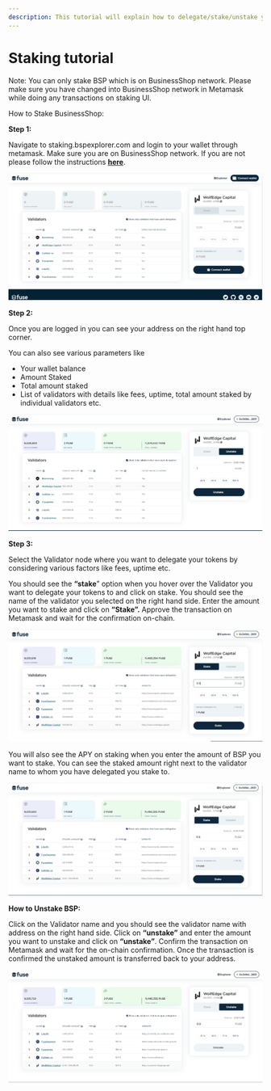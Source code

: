 ```yaml
---
description: This tutorial will explain how to delegate/stake/unstake your BSP.
---
```


# Staking tutorial

Note: You can only stake BSP which is on BusinessShop network. Please make sure you have changed into BusinessShop network in Metamask while doing any transactions on staking UI. 

How to Stake BusinessShop:

**Step 1:**

Navigate to staking.bspexplorer.com and login to your wallet through metamask. Make sure you are on BusinessShop network. If you are not please follow the instructions [**here**](https://docs.bspexplorer.com/the-fuse-studio/getting-started/how-to-add-fuse-to-your-metamask).

![](../.gitbook/assets/0%20%284%29.png)

**Step 2:**

Once you are logged in you can see your address on the right hand top corner.

You can also see various parameters like

* Your wallet balance
* Amount Staked
* Total amount staked
* List of validators with details like fees, uptime, total amount staked by individual validators etc.

![](../.gitbook/assets/1%20%287%29.png)

**Step 3:**

Select the Validator node where you want to delegate your tokens by considering various factors like fees, uptime etc.

You should see the **“stake**” option when you hover over the Validator you want to delegate your tokens to and click on stake. You should see the name of the validator you selected on the right hand side. Enter the amount you want to stake and click on **“Stake”.** Approve the transaction on Metamask and wait for the confirmation on-chain.

![](../.gitbook/assets/2%20%287%29.png)

You will also see the APY on staking when you enter the amount of BSP you want to stake. You can see the staked amount right next to the validator name to whom you have delegated you stake to. 

![](../.gitbook/assets/3%20%286%29.png)

**How to Unstake BSP:**

Click on the Validator name and you should see the validator name with address on the right hand side. Click on **“unstake”** and enter the amount you want to unstake and click on **“unstake”**. Confirm the transaction on Metamask and wait for the on-chain confirmation. Once the transaction is confirmed the unstaked amount is transferred back to your address.

![](../.gitbook/assets/4%20%287%29.png)


